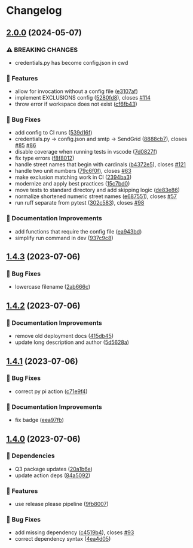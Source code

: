 # Changelog

## [2.0.0](https://github.com/agrc/sweeper/compare/v1.4.3...v2.0.0) (2024-05-07)


### ⚠ BREAKING CHANGES

* credentials.py has become config.json in cwd

### 🚀 Features

* allow for invocation without a config file ([e3107af](https://github.com/agrc/sweeper/commit/e3107af8b76265c3bab2f0afedf9f2be8d17cc31))
* implement EXCLUSIONS config ([5280fd8](https://github.com/agrc/sweeper/commit/5280fd84ae670497d6f190ce5b7b094b0b6fba72)), closes [#114](https://github.com/agrc/sweeper/issues/114)
* throw error if workspace does not exist ([cf6fb43](https://github.com/agrc/sweeper/commit/cf6fb4376f1e291f9d069b84ee59835f9ba0f842))


### 🐛 Bug Fixes

* add config to CI runs ([539d16f](https://github.com/agrc/sweeper/commit/539d16ff66aac3ccc897a2e8d510b2b4a5c107f1))
* credentials.py -&gt; config.json and smtp -> SendGrid ([8888cb7](https://github.com/agrc/sweeper/commit/8888cb755a37d883680fd2d2054df5b2c7114f33)), closes [#85](https://github.com/agrc/sweeper/issues/85) [#86](https://github.com/agrc/sweeper/issues/86)
* disable coverage when running tests in vscode ([7d0827f](https://github.com/agrc/sweeper/commit/7d0827ff00d289573ee99e5bbe352ef034695104))
* fix type errors ([f8f8012](https://github.com/agrc/sweeper/commit/f8f80127ca72086d0b124128d1c6fb6e22aa6fd7))
* handle street names that begin with cardinals ([b4372e5](https://github.com/agrc/sweeper/commit/b4372e550c4b33ccc01067114583f5698b88138a)), closes [#121](https://github.com/agrc/sweeper/issues/121)
* handle two unit numbers ([79c6f0f](https://github.com/agrc/sweeper/commit/79c6f0fb542f25eb649b72d3221ec2035a248a6e)), closes [#63](https://github.com/agrc/sweeper/issues/63)
* make exclusion matching work in CI ([2394ba3](https://github.com/agrc/sweeper/commit/2394ba377af1bd0d34fae0dbc964708ac6896472))
* modernize and apply best practices ([15c7bd0](https://github.com/agrc/sweeper/commit/15c7bd024ee7bd5a0b9e9e269fd7d90a9c21dd7b))
* move tests to standard directory and add skipping logic ([de83e86](https://github.com/agrc/sweeper/commit/de83e86c6e0160e371e49cc7e888a09950da8fbc))
* normalize shortened numeric street names ([e687551](https://github.com/agrc/sweeper/commit/e6875517ad305275770ce2084c0e0eb87ad303a7)), closes [#57](https://github.com/agrc/sweeper/issues/57)
* run ruff separate from pytest ([302c583](https://github.com/agrc/sweeper/commit/302c5832cf21506e912f16a78d37067857d142b3)), closes [#98](https://github.com/agrc/sweeper/issues/98)


### 📖 Documentation Improvements

* add functions that require the config file ([ea943bd](https://github.com/agrc/sweeper/commit/ea943bd6ed40a41466a6bc2836b42a1d280a8839))
* simplify run command in dev ([937c9c8](https://github.com/agrc/sweeper/commit/937c9c8e38d6f3a80eb7a45620673e1166662c2d))

## [1.4.3](https://github.com/agrc/sweeper/compare/v1.4.2...v1.4.3) (2023-07-06)


### 🐛 Bug Fixes

* lowercase filename ([2ab666c](https://github.com/agrc/sweeper/commit/2ab666c03c72850dcea5ab1bc57e2a1287642dac))

## [1.4.2](https://github.com/agrc/sweeper/compare/v1.4.1...v1.4.2) (2023-07-06)


### 📖 Documentation Improvements

* remove old deployment docs ([415db45](https://github.com/agrc/sweeper/commit/415db457a5ab6bd19ff4b85cd4e61ed2a8f3dcdd))
* update long description and author ([5d5628a](https://github.com/agrc/sweeper/commit/5d5628a9fa1509477f43a56bcc6d03a30357c40a))

## [1.4.1](https://github.com/agrc/sweeper/compare/v1.4.0...v1.4.1) (2023-07-06)


### 🐛 Bug Fixes

* correct py pi action ([c71e9f4](https://github.com/agrc/sweeper/commit/c71e9f4f789b658d9d750cfcfc03d96a2dc20e36))


### 📖 Documentation Improvements

* fix badge ([eea97fb](https://github.com/agrc/sweeper/commit/eea97fb7de90c6040b33ec6b1dbee1b065e068ce))

## [1.4.0](https://github.com/agrc/sweeper/compare/v1.3.5...v1.4.0) (2023-07-06)


### 🌲 Dependencies

* Q3 package updates ([20a1b6e](https://github.com/agrc/sweeper/commit/20a1b6e84e0243c0003321de56dc1c928019c179))
* update action deps ([84a5092](https://github.com/agrc/sweeper/commit/84a509294c311109f07154fae9aa8c482ad9f11d))


### 🚀 Features

* use release please pipeline ([9fb8007](https://github.com/agrc/sweeper/commit/9fb8007fd275d8262849db6a4ad650ad20df7a09))


### 🐛 Bug Fixes

* add missing dependency ([c4519b4](https://github.com/agrc/sweeper/commit/c4519b49de94e6ffb5ffcc6ba5c9b7ed9b5cbbb8)), closes [#93](https://github.com/agrc/sweeper/issues/93)
* correct dependency syntax ([4ea4d05](https://github.com/agrc/sweeper/commit/4ea4d053423ced8e2a0d3bb72ea87d4df6e23ccd))
